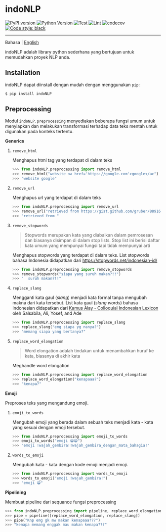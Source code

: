 # indoNLP

[![PyPI version](https://badge.fury.io/py/indoNLP.svg)](https://badge.fury.io/py/indoNLP)
[![Python Version](https://img.shields.io/badge/python-≥3.7-blue?logo=python)](https://python.org)
[![Test](https://github.com/Hyuto/indo-nlp/actions/workflows/testing.yaml/badge.svg)](https://github.com/Hyuto/indo-nlp/actions/workflows/testing.yaml)
[![Lint](https://github.com/Hyuto/indo-nlp/actions/workflows/linting.yaml/badge.svg)](https://github.com/Hyuto/indo-nlp/actions/workflows/linting.yaml)
[![codecov](https://codecov.io/gh/Hyuto/indo-nlp/branch/master/graph/badge.svg?token=094QNPJ3X4)](https://codecov.io/gh/Hyuto/indo-nlp)
[![Code style: black](https://img.shields.io/badge/code%20style-black-000000.svg)](https://github.com/psf/black)

---

Bahasa | [English](https://github.com/Hyuto/indo-nlp/blob/master/README.en.md)

indoNLP adalah library python sederhana yang bertujuan untuk memudahkan proyek NLP anda.

## Installation

indoNLP dapat diinstall dengan mudah dengan menggunakan `pip`:

```bash
$ pip install indoNLP
```

## Preprocessing

Modul `indoNLP.preprocessing` menyediakan beberapa fungsi umum untuk menyiapkan dan melakukan
transformasi terhadap data teks mentah untuk digunakan pada konteks tertentu.

**Generics**

1. `remove_html`

   Menghapus html tag yang terdapat di dalam teks

   ```python
   >>> from indoNLP.preprocessing import remove_html
   >>> remove_html("website <a href='https://google.com'>google</a>")
   >>> "website google"
   ```

2. `remove_url`

   Menghapus url yang terdapat di dalam teks

   ```python
   >>> from indoNLP.preprocessing import remove_url
   >>> remove_url("retrieved from https://gist.github.com/gruber/8891611")
   >>> "retrieved from "
   ```

3. `remove_stopwords`

   > Stopwords merupakan kata yang diabaikan dalam pemrosesan dan biasanya disimpan di dalam stop lists. Stop list ini berisi daftar kata umum yang mempunyai fungsi tapi tidak mempunyai arti

   Menghapus stopwords yang terdapat di dalam teks.
   List stopwords bahasa Indonesia didapatkan dari https://stopwords.net/indonesian-id/

   ```python
   >>> from indoNLP.preprocessing import remove_stopwords
   >>> remove_stopwords("siapa yang suruh makan?!!")
   >>> "  suruh makan?!!"
   ```

4. `replace_slang`

   Mengganti kata gaul (_slang_) menjadi kata formal tanpa mengubah makna dari kata tersebut.
   List kata gaul (_slang words_) bahasa Indonesian didapatkan dari
   [Kamus Alay - Colloquial Indonesian Lexicon](https://github.com/nasalsabila/kamus-alay)
   oleh Salsabila, Ali, Yosef, and Ade

   ```python
   >>> from indoNLP.preprocessing import replace_slang
   >>> replace_slang("emg siapa yg nanya?")
   >>> "memang siapa yang bertanya?"
   ```

5. `replace_word_elongation`

   > Word elongation adalah tindakan untuk menambahkan huruf ke kata, biasanya di akhir kata

   Meghandle word elongation

   ```python
   >>> from indoNLP.preprocessing import replace_word_elongation
   >>> replace_word_elongation("kenapaaa?")
   >>> "kenapa?"
   ```

**Emoji**

Preproses teks yang mengandung emoji.

1. `emoji_to_words`

   Mengubah emoji yang berada dalam sebuah teks menjadi kata - kata yang sesuai dengan emoji
   tersebut.

   ```python
   >>> from indoNLP.preprocessing import emoji_to_words
   >>> emoji_to_words("emoji 😀😁")
   >>> "emoji !wajah_gembira!!wajah_gembira_dengan_mata_bahagia!"
   ```

2. `words_to_emoji`

   Mengubah kata - kata dengan kode emoji menjadi emoji.

   ```python
   >>> from indoNLP.preprocessing import words_to_emoji
   >>> words_to_emoji("emoji !wajah_gembira!")
   >>> "emoji 😀"
   ```

**Pipelining**

Membuat pipeline dari sequance fungsi preprocessing

```python
>>> from indoNLP.preprocessing import pipeline, replace_word_elongation, replace_slang
>>> pipe = pipeline([replace_word_elongation, replace_slang])
>>> pipe("Knp emg gk mw makan kenapaaa???")
>>> "kenapa memang enggak mau makan kenapa???"
```
